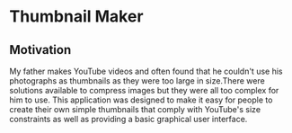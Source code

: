 # Thumbnail Maker

## Motivation
My father makes YouTube videos and often found that he couldn't use his photographs as thumbnails as they were too large in size.There were solutions available to compress images but they were all too complex for him to use. This application was designed to make it easy for people to create their own simple thumbnails that comply with YouTube's size constraints as well as providing a basic graphical user interface.


